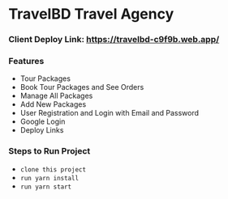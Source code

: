 # TravelBD Travel Agency
### Client Deploy Link: https://travelbd-c9f9b.web.app/
### Features
* Tour Packages
* Book Tour Packages and See Orders
* Manage All Packages
* Add New Packages
* User Registration and Login with Email and Password
* Google Login
* Deploy Links

### Steps to Run Project

* `clone this project`
* `run yarn install`
* `run yarn start`